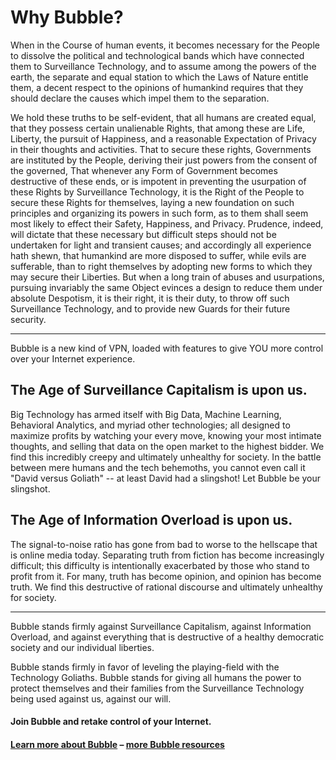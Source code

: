 Why Bubble?
===========

When in the Course of human events, it becomes necessary for the People to dissolve the political and technological bands which have connected them to Surveillance Technology, and to assume among the powers of the earth, the separate and equal station to which the Laws of Nature entitle them, a decent respect to the opinions of humankind requires that they should declare the causes which impel them to the separation.

We hold these truths to be self-evident, that all humans are created equal, that they possess certain unalienable Rights, that among these are Life, Liberty, the pursuit of Happiness, and a reasonable Expectation of Privacy in their thoughts and activities. That to secure these rights, Governments are instituted by the People, deriving their just powers from the consent of the governed, That whenever any Form of Government becomes destructive of these ends, or is impotent in preventing the usurpation of these Rights by Surveillance Technology, it is the Right of the People to secure these Rights for themselves, laying a new foundation on such principles and organizing its powers in such form, as to them shall seem most likely to effect their Safety, Happiness, and Privacy. Prudence, indeed, will dictate that these necessary but difficult steps should not be undertaken for light and transient causes; and accordingly all experience hath shewn, that humankind are more disposed to suffer, while evils are sufferable, than to right themselves by adopting new forms to which they may secure their Liberties. But when a long train of abuses and usurpations, pursuing invariably the same Object evinces a design to reduce them under absolute Despotism, it is their right, it is their duty, to throw off such Surveillance Technology, and to provide new Guards for their future security.

----

Bubble is a new kind of VPN, loaded with features to give YOU more control over your Internet experience.

## The Age of Surveillance Capitalism is upon us.
Big Technology has armed itself with Big Data, Machine Learning, Behavioral Analytics, and myriad other technologies; all designed to maximize profits by watching your every move, knowing your most intimate thoughts, and selling that data on the open market to the highest bidder. We find this incredibly creepy and ultimately unhealthy for society. In the battle between mere humans and the tech behemoths, you cannot even call it "David versus Goliath" -- at least David had a slingshot! Let Bubble be your slingshot.

## The Age of Information Overload is upon us.
The signal-to-noise ratio has gone from bad to worse to the hellscape that is online media today. Separating truth from fiction has become increasingly difficult; this difficulty is intentionally exacerbated by those who stand to profit from it. For many, truth has become opinion, and opinion has become truth. We find this destructive of rational discourse and ultimately unhealthy for society.

----

Bubble stands firmly against Surveillance Capitalism, against Information Overload, and against everything that is destructive of a healthy democratic society and our individual liberties.

Bubble stands firmly in favor of leveling the playing-field with the Technology Goliaths. Bubble stands for giving all humans the power to protect themselves and their families from the Surveillance Technology being used against us, against our will.


#### Join Bubble and retake control of your Internet.

#### [Learn more about Bubble](what_is_bubble.md) – [more Bubble resources](bubble_resources.md)

